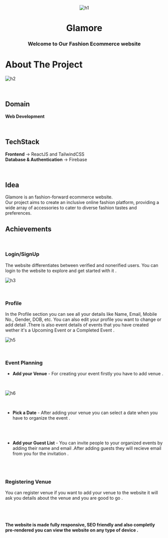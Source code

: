 
<div align="center">

![h1](https://github.com/RaviAnand59/Glamore/assets/119591464/b1cba486-d65a-4c7c-8613-50d7eef61385)

  <h1 align="center">Glamore</h1>

  <h3 align="center">
    Welcome to  Our Fashion Ecommerce website
    
    
  </h3>
</div>


<!-- ABOUT THE PROJECT -->
# About The Project

![h2](https://github.com/RaviAnand59/Glamore/assets/119591464/f94fb92f-a027-4d4f-82a4-a70acf78a01d)


<br/>

## Domain 
 **Web Development** 

 <br/>

## TechStack  
 **Frontend**  ->  ReactJS and TailwindCSS
 <br/>
  **Database & Authentication** -> Firebase 
  <br/>
    
  

  <br/>

## Idea 

Glamore is an fashion-forward ecommerce website. 
<br/>
Our project aims to create an inclusive online fashion platform, providing a wide array of accessories to cater to diverse fashion tastes and preferences.
 <br/>

 ## Achievements 

 <br/>

### Login/SignUp
  The website differentiates between verified and nonerified users. You can login to the website to explore and get started with it .
  <br/>
  

![h3](https://github.com/RaviAnand59/Glamore/assets/119591464/f046f4d3-0f41-407a-8560-8b0fc6b10229)

  <br/>

### Profile
  In the Profile section you can see all your details like Name, Email, Mobile No.,  Gender, DOB, etc.
  You can also edit your profile you want to change or add detail .There is also event details of events that you have created wether it's a Upcoming Event or a Completed Event .
  <br/>
  
![h5](https://github.com/RaviAnand59/Glamore/assets/119591464/5202bf84-b4e3-421a-871f-5c5d1a575382)

 <br/>

### Event Planning 
- **Add your Venue** - For creating your event firstly you have to add venue .
 <br/>
 

![h6](https://github.com/RaviAnand59/Glamore/assets/119591464/36e0081a-6abe-4291-9a01-23e37e8b2621)

<br/>

- **Pick a Date** - After adding your venue you can select a date when you have to organize the event .
<br/>



<br/>

- **Add your Guest List** - You can invite people to your organized events by adding their name and email .After adding guests they will recieve email from you for the invitation .
<br/>



<br/>

### Registering Venue
You can register venue if you want to add your venue to the website it will ask you details about the venue and you are good to go .

<br/>




<br/>


#### The website is made fully responsive, SEO friendly and also completly pre-rendered you can view the website on any type of device .

<br/>
